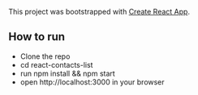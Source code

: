 This project was bootstrapped with [Create React App](https://github.com/facebook/create-react-app).

## How to run

- Clone the repo
- cd react-contacts-list
- run npm install && npm start
- open http://localhost:3000 in your browser
